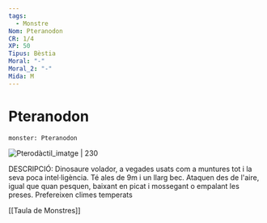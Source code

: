 ```yaml
---
tags:
  - Monstre
Nom: Pteranodon
CR: 1/4
XP: 50
Tipus: Bèstia
Moral: "-"
Moral_2: "-"
Mida: M
---
```

# Pteranodon

```statblock
monster: Pteranodon
```

![Pterodàctil_imatge | 230](https://i.pinimg.com/564x/e1/df/d6/e1dfd67af596c7af8463a2008b4b9001.jpg)

DESCRIPCIÓ: 
Dinosaure volador, a vegades usats com a muntures tot i la seva poca intel·ligència.  Té ales de 9m i un llarg bec. Ataquen des de l'aire, igual que quan pesquen, baixant en picat i mossegant o empalant les preses. Prefereixen climes temperats

[[Taula de Monstres]]